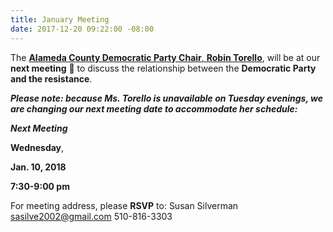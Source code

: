 ```yaml
---
title: January Meeting
date: 2017-12-20 09:22:00 -08:00
---
```


The [**Alameda County Democratic Party Chair**,  **Robin Torello**](https://www.cadem.org/our-party/our-county-committees), will be at our **next meeting** 👏 to discuss the relationship between the **Democratic Party and the resistance**. 

***Please note:  because Ms. Torello is unavailable on Tuesday evenings, we are changing our next meeting date to accommodate her schedule:***

***Next Meeting***

**Wednesday**,

**Jan. 10, 2018**

**7:30-9:00 pm**

For meeting address,
please **RSVP** to:
Susan Silverman
sasilve2002@gmail.com
510-816-3303